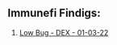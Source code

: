 ## Immunefi Findigs:
1. [Low Bug - DEX - 01-03-22](https://twitter.com/DevABDee/status/1637010561899560961?s=20)